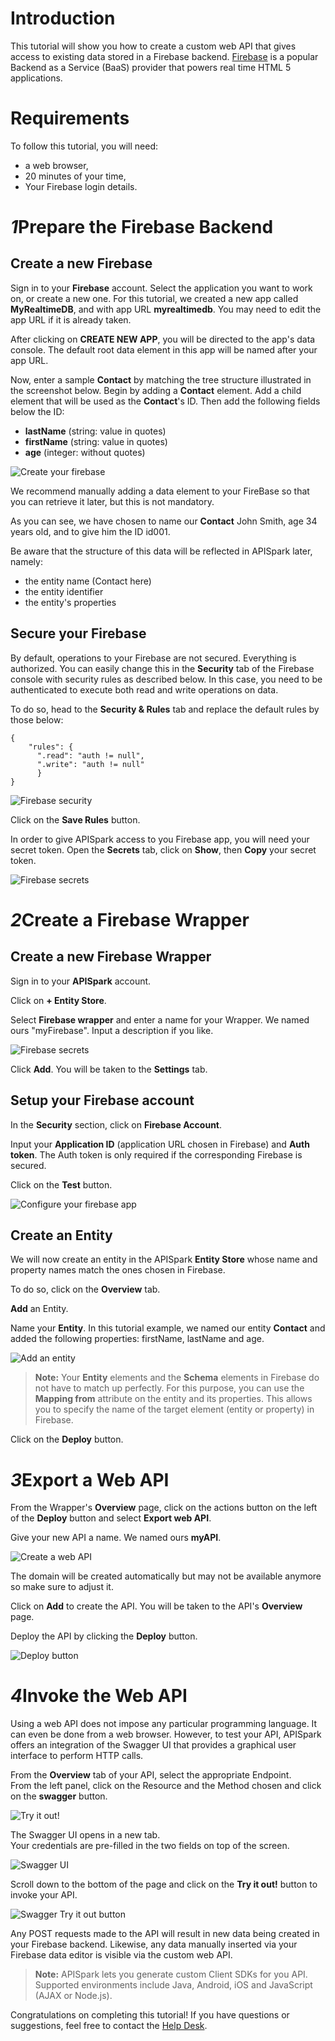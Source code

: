 <h1 class="iconed" id="toc_0"><i class="fa fa-hand-o-right"></i>Introduction</h1>

This tutorial will show you how to create a custom web API that gives access to existing data stored in a Firebase backend. <a href="https://www.firebase.com" target="_blank">Firebase</a> is a popular Backend as a Service (BaaS) provider that powers real time HTML 5 applications.

<h1 class="iconed" id="toc_0"><i class="fa fa-flag-checkered"></i>Requirements</h1>

To follow this tutorial, you will need:

*   a web browser,
*   20 minutes of your time,
*   Your Firebase login details.

<h1 class="numbered" id="toc_1"><i>1</i>Prepare the Firebase Backend</h1>

## Create a new Firebase

Sign in to your **Firebase** account. Select the application you want to work on, or create a new one. For this tutorial, we created a new app called **MyRealtimeDB**, and with app URL **myrealtimedb**. You may need to edit the app URL if it is already taken.

After clicking on **CREATE NEW APP**, you will be directed to the app's data console. The default root data element in this app will be named after your app URL.

Now, enter a sample **Contact** by matching the tree structure illustrated in the screenshot below. Begin by adding a **Contact** element. Add a child element that will be used as the **Contact**'s ID. Then add the following fields below the ID:
*   **lastName** (string: value in quotes)
*   **firstName** (string: value in quotes)
*   **age** (integer: without quotes)

![Create your firebase](images/create-firebase-struct.png "Create your firebase")

We recommend manually adding a data element to your FireBase so that you can retrieve it later, but this is not mandatory.

As you can see, we have chosen to name our **Contact** John Smith, age 34 years old, and to give him the ID id001.

Be aware that the structure of this data will be reflected in APISpark later, namely:

*   the entity name (Contact here)
*   the entity identifier
*   the entity's properties

## Secure your Firebase

By default, operations to your Firebase are not secured. Everything is authorized. You can easily change this in the **Security** tab of the Firebase console with security rules as described below. In this case, you need to be authenticated to execute both read and write operations on data.

To do so, head to the **Security & Rules** tab and replace the default rules by those below:

<pre class="language-json"><code class="language-json">{
    "rules": {
      ".read": "auth != null",
      ".write": "auth != null"
      }
}
</code></pre>

![Firebase security](images/firebase-security.png "Firebase security")

Click on the **Save Rules** button.

In order to give APISpark access to you Firebase app, you will need your secret token. Open the **Secrets** tab, click on **Show**, then **Copy** your secret token.

![Firebase secrets](images/firebase-secrets.png "Firebase secrets")

<h1 class="numbered" id="toc_2"><i>2</i>Create a Firebase Wrapper</h1>

## Create a new Firebase Wrapper

Sign in to your **APISpark** account.

Click on **+ Entity Store**.

Select **Firebase wrapper** and enter a name for your Wrapper. We named ours "myFirebase". Input a description if you like.

![Firebase secrets](images/create-firebase-wrapper.jpg "Firebase secrets")

Click **Add**. You will be taken to the **Settings** tab.

## Setup your Firebase account

In the **Security** section, click on **Firebase Account**.

Input your **Application ID** (application URL chosen in Firebase) and **Auth token**. The Auth token is only required if the corresponding Firebase is secured.

Click on the **Test** button.

![Configure your firebase app](images/configure-firebase-app.jpg "Configure your firebase app")

## Create an Entity

We will now create an entity in the APISpark **Entity Store** whose name and property names match the ones chosen in Firebase.

To do so, click on the **Overview** tab.

**Add** an Entity.

Name your **Entity**. In this tutorial example, we named our entity **Contact** and added the following properties: firstName, lastName and age.

![Add an entity](images/add-firebase-entity.jpg "Add an entity")

>**Note:** Your **Entity** elements and the **Schema** elements in Firebase do not have to match up perfectly. For this purpose, you can use the **Mapping from** attribute on the entity and its properties. This allows you to specify the name of the target element (entity or property) in Firebase.

Click on the **Deploy** button.

<h1 class="numbered" id="toc_3"><i>3</i>Export a Web API</h1>

From the Wrapper's **Overview** page, click on the actions button on the left of the **Deploy** button and select **Export web API**.

Give your new API a name. We named ours **myAPI**.

![Create a web API](images/firebase-export-api.jpg "Create a web API")

The domain will be created automatically but may not be available anymore so make sure to adjust it.

Click on **Add** to create the API. You will be taken to the API's **Overview** page.

Deploy the API by clicking the **Deploy** button.

![Deploy button](images/deploy-button2.jpg "Deploy button")

<h1 class="numbered" id="toc_4"><i>4</i>Invoke the Web API</h1>

Using a web API does not impose any particular programming language. It can even be done from a web browser. However, to test your API, APISpark offers an integration of the Swagger UI that provides a graphical user interface to perform HTTP calls.

From the **Overview** tab of your API, select the appropriate Endpoint.  
From the left panel, click on the Resource and the Method chosen and click on the **swagger** button.

![Try it out!](images/07swagger-button.jpg "Try it out!")

The Swagger UI opens in a new tab.  
Your credentials are pre-filled in the two fields on top of the screen.

![Swagger UI](images/07swagger-ui.jpg "Swagger UI")

Scroll down to the bottom of the page and click on the **Try it out!** button to invoke your API.

![Swagger Try it out button](images/07swagger-try-it-out-button.jpg "Swagger Try it out button")

Any POST requests made to the API will result in new data being created in your Firebase backend. Likewise, any data manually inserted via your Firebase data editor is visible via the custom web API.

>**Note:** APISpark lets you generate custom Client SDKs for you API. Supported environments include Java, Android, iOS and JavaScript (AJAX or Node.js).

Congratulations on completing this tutorial! If you have questions or suggestions, feel free to contact the <a href="http://support.restlet.com/" target="_blank">Help Desk</a>.
